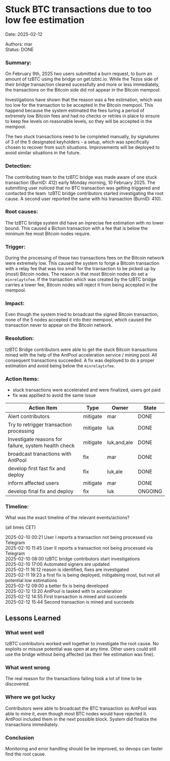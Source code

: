 # Stuck BTC transactions due to too low fee estimation

Date: 2025-02-12

Authors: mar   
Status: DONE

### Summary:
On February 9th, 2025 two users submitted a burn request, to burn an amount of tzBTC using the bridge on get.tzbtc.io. While the Tezos side of their bridge transaction cleared sucessfully and more or less immediately, the transactions on the Bitcoin side did not appear in the Bitcoin mempool.

Investigations have shown that the reason was a fee estimation, which was too low for the transaction to be accepted in the Bitcoin mempool. This happend because the system estimated the fees turing a period of extremely low Bitcoin fees and had no checks or retries in place to ensure to keep fee levels on reasonable levels, so they will be accepted in the mempool.

The two stuck transactions need to be completed manually, by signatures of 3 of the 5 designated keyholders - a setup, which was specifically chosen to recover from such situations. Improvements will be deployed to avoid similar situations in the future.

### Detection: 

The contributing team to the tzBTC bridge was made aware of one stuck transaction (BurnID: 412) early Monday morning, 10 February 2025. The submitting user noticed that no BTC transaction was getting triggered and contacted the team. tzBTC bridge contributors started investigating the root cause. A second user reported the same with his transaction (BurnID: 410).

### Root causes:

The tzBTC bridge system did have an inprecise fee estimation with no lower bound. This caused a Bictoin transaction with a fee that is below the minimum fee most Bitcoin nodes require. 

### Trigger:

During the processing of these two transactions fees on the Bitcoin network were extremely low. This caused the system to forge a Bitcoin transaction with a relay fee that was too small for the transaction to be picked up by (most) Bitcoin nodes. The reason is that most Bitcoin nodes do set a `minrelaytxfee`. If the transaction which was created by the tzBTC bridge carries a lower fee, Bitcoin nodes will reject it from being accepted in the mempool.

### Impact: 

Even though the system tried to broadcast the signed Bitcoin transaction, none of the 5 nodes accepted it into their mempool, which caused the transaction never to appear on the Bitcoin network. 

### Resolution:

tzBTC Bridge contributors were able to get the stuck Bitcoin transactions mined with the help of the AntPool acceleration service / mining pool. All consequent transactions succeeded. A fix was deployed to do a proper estimation and avoid being below the `minrelaytxfee`.

### Action Items:
- stuck transactions were accelerated and were finalized, users got paid
- fix was appllied to avoid the same issue


| Action Item | Type | Owner | State |
| -------- | -------- | -------- |-------- |
| Alert contributors     | mitigate     | mar     |DONE |
| Try to retrigger transaction processing  | mitigate     | luk    |DONE |
| Investigate reasons for failure, system health check | mitigate     | luk,and,ale     |DONE |
| broadcast tranactions with AntPool     | fix     | mar     |DONE |
| develop first fast fix and deploy   | fix     | luk,ale     |DONE |
| inform affected users   | mitigate     | mar     |DONE |
| develop final fix and deploy   | fix     | luk    |ONGOING |


### Timeline:
What was the exact timeline of the relevant events/actions?

(all times CET)

2025-02-10 00:21 User I reports a transaction not being processed via Telegram  
2025-02-10 11:45 User II reports a transaction not being processed via Telegram  
2025-02-10 08:00 tzBTC bridge contributors start investigations  
2025-02-10 17:00 Automated signers are updated  
2025-02-11 16:12 reason is identified, fixes are investigated  
2025-02-11 19:23 a first fix is being deployed, mitigateing most, but not all potential low estimations  
2025-02-12 09:00 a better fix is being developed  
2025-02-12 13:20 AntPool is tasked with tx acceleration  
2025-02-12 14:55 First transaction is mined and succeeds  
2025-02-12 15:44 Second transaction is mined and succeeds  


## Lessons Learned

### What went well
tzBTC contributors worked well together to investigate the root cause. No exploits or misuse potential was open at any time. Other users could still use the bridge without being affected (as their fee estimation was fine).

### What went wrong
The real reason for the transactions failing took a lot of time to be discovered. 

### Where we got lucky
Contributors were able to broadcast the BTC transaction so AntPool was able to mine it, even though most BTC nodes would have rejected it. AntPool included them in the next possible block. System did finalize the transactions immediately.

### Conclusion
Monitoring and error handling should be be improved, so devops can faster find the root cause.
